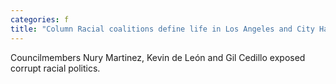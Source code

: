 ```yaml
---
categories: f
title: "Column Racial coalitions define life in Los Angeles and City Halls divisive politics needs to catch up"
---
```

Councilmembers Nury Martinez, Kevin de León and Gil Cedillo exposed corrupt racial politics.